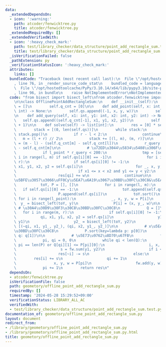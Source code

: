 ```yaml
---
data:
  _extendedDependsOn:
  - icon: ':warning:'
    path: atcoder/fenwicktree.py
    title: atcoder/fenwicktree.py
  _extendedRequiredBy: []
  _extendedVerifiedWith:
  - icon: ':heavy_check_mark:'
    path: test/library_checker/data_structure/point_add_rectangle_sum.test.py
    title: test/library_checker/data_structure/point_add_rectangle_sum.test.py
  _isVerificationFailed: false
  _pathExtension: py
  _verificationStatusIcon: ':heavy_check_mark:'
  attributes:
    links: []
  bundledCode: "Traceback (most recent call last):\n  File \"/opt/hostedtoolcache/PyPy/3.10.14/x64/lib/pypy3.10/site-packages/onlinejudge_verify/documentation/build.py\"\
    , line 76, in _render_source_code_stat\n    bundled_code = language.bundle(\n\
    \  File \"/opt/hostedtoolcache/PyPy/3.10.14/x64/lib/pypy3.10/site-packages/onlinejudge_verify/languages/python.py\"\
    , line 96, in bundle\n    raise NotImplementedError\nNotImplementedError\n"
  code: "from bisect import bisect_left\nfrom atcoder.fenwicktree import FenwickTree\n\
    \n\nclass OfflinePointAddRectangleSum:\n    def __init__(self):\n        self.qs\
    \ = []\n        self.q_cnt = [0]\n\n    def add_point(self, x: int, y: int, w:\
    \ int) -> None:\n        self.qs.append((-1, x, y, w))\n        self.q_cnt.append(self.q_cnt[-1])\n\
    \n    def add_query(self, x1: int, y1: int, x2: int, y2: int) -> None:\n     \
    \   self.qs.append((self.q_cnt[-1], x1, y1, x2, y2))\n        self.q_cnt.append(self.q_cnt[-1]\
    \ + 1)\n\n    def solve(self) -> list[int]:\n        res = [0] * self.q_cnt[-1]\n\
    \        stack = [(0, len(self.qs))]\n        while stack:\n            l, r =\
    \ stack.pop()\n            if r - l < 2:\n                continue\n         \
    \   m = (l + r) // 2\n            stack += [(l, m), (m, r)]\n\n            l_point\
    \ = (m - l) - (self.q_cnt[m] - self.q_cnt[l])\n            r_query = self.q_cnt[r]\
    \ - self.q_cnt[m]\n\n            # \u72ED\u3044\u5834\u5408\u306F\u611A\u76F4\n\
    \            if l_point * r_query < 200:\n                tmp = [self.qs[i] for\
    \ i in range(l, m) if self.qs[i][0] == -1]\n                for i in range(m,\
    \ r):\n                    if self.qs[i][0] != -1:\n                        qi,\
    \ x1, y1, x2, y2 = self.qs[i]\n                        for _, x, y, w in tmp:\n\
    \                            if x1 <= x < x2 and y1 <= y < y2:\n             \
    \                   res[qi] += w\n                continue\n\n            # add_point\u306B\
    \u5BFE\u3057\u3066\uFF0Cy\u5EA7\u6A19\u3067\u30BD\u30FC\u30C8&\u5EA7\u5727\n \
    \           toY, P = [], []\n            for i in range(l, m):\n             \
    \   if self.qs[i][0] == -1:\n                    toY.append(self.qs[i][2])\n \
    \                   P.append(self.qs[i])\n            toY.sort()\n           \
    \ for i in range(l_point):\n                _, x, y, w = P[i]\n              \
    \  y_ = bisect_left(toY, y)\n                P[i] = (x, y_, w)\n\n           \
    \ # \u30A4\u30D9\u30F3\u30C8\u30BD\u30FC\u30C8\n            Q = []\n         \
    \   for i in range(m, r):\n                if self.qs[i][0] != -1:\n         \
    \           qi, x1, y1, x2, y2 = self.qs[i]\n                    y1_ = bisect_left(toY,\
    \ y1)\n                    y2_ = bisect_left(toY, y2)\n                    Q +=\
    \ [(~qi, x1, y1_, y2_), (qi, x2, y1_, y2_)]\n\n            # x\u5EA7\u6A19\u3067\
    \u30BD\u30FC\u30C8\n            P.sort(key=lambda p: p[0])\n            Q.sort(key=lambda\
    \ q: q[1])\n\n            # \u5E73\u9762\u8D70\u67FB\n            fw = FenwickTree(len(toY))\n\
    \            pi, qi = 0, 0\n            while qi < len(Q):\n                if\
    \ pi == len(P) or Q[qi][1] <= P[pi][0]:\n                    i, x, y1, y2 = Q[qi]\n\
    \                    s = fw.sum(y1, y2)\n                    if i < 0:\n     \
    \                   res[~i] -= s\n                    else:\n                \
    \        res[i] += s\n                    qi += 1\n                else:\n   \
    \                 x, y, w = P[pi]\n                    fw.add(y, w)\n        \
    \            pi += 1\n        return res\n"
  dependsOn:
  - atcoder/fenwicktree.py
  isVerificationFile: false
  path: geometory/offline_point_add_rectangle_sum.py
  requiredBy: []
  timestamp: '2024-05-28 15:29:52+09:00'
  verificationStatus: LIBRARY_ALL_AC
  verifiedWith:
  - test/library_checker/data_structure/point_add_rectangle_sum.test.py
documentation_of: geometory/offline_point_add_rectangle_sum.py
layout: document
redirect_from:
- /library/geometory/offline_point_add_rectangle_sum.py
- /library/geometory/offline_point_add_rectangle_sum.py.html
title: geometory/offline_point_add_rectangle_sum.py
---
```

